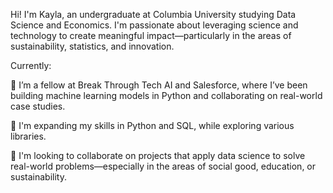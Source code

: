 Hi! I'm Kayla, an undergraduate at Columbia University studying Data Science and Economics. I'm passionate about leveraging science and technology to create meaningful impact—particularly in the areas of sustainability, statistics, and innovation. 

Currently:

🔭 I’m a fellow at Break Through Tech AI and Salesforce, where I’ve been building machine learning models in Python and collaborating on real-world case studies.

🌱 I'm expanding my skills in Python and SQL, while exploring various libraries.

👯 I'm looking to collaborate on projects that apply data science to solve real-world problems—especially in the areas of social good, education, or sustainability.

<!--
**klhrcn/klhrcn** is a ✨ _special_ ✨ repository because its `README.md` (this file) appears on your GitHub profile.

Here are some ideas to get you started:

- 🔭 I’m currently working on ...
- 🌱 I’m currently learning ...
- 👯 I’m looking to collaborate on ...
- 🤔 I’m looking for help with ...
- 💬 Ask me about ...
- 📫 How to reach me: ...
- 😄 Pronouns: ...
- ⚡ Fun fact: ...
--
